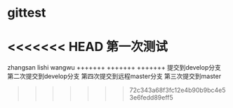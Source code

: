 # gittest
<<<<<<< HEAD
第一次测试
=======
zhangsan
lishi
wangwu
+++++++
+++++++
+++++++
提交到develop分支
第二次提交到develop分支
第四次提交到远程master分支
第三次提交到master

>>>>>>> 72c343a68f3fc12e4b90b9bc4e53e6fedd89eff5
